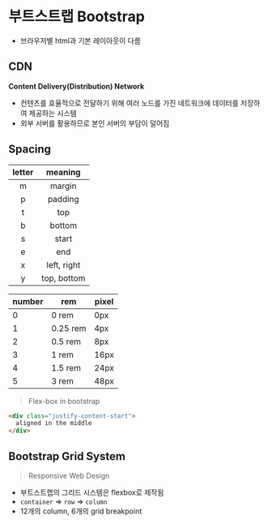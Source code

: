 # 부트스트랩 Bootstrap

- 브라우저별 html과 기본 레이아웃이 다름



## CDN

**Content Delivery(Distribution) Network**

- 컨텐츠를 효율적으로 전달하기 위해 여러 노드를 가진 네트워크에 데이터를 저장하여 제공하는 시스템
- 외부 서버를 활용하므로 본인 서버의 부담이 덜어짐



## Spacing

| letter |   meaning   |
| :----: | :---------: |
|   m    |   margin    |
|   p    |   padding   |
|   t    |     top     |
|   b    |   bottom    |
|   s    |    start    |
|   e    |     end     |
|   x    | left, right |
|   y    | top, bottom |

| number | rem      | pixel |
| ------ | -------- | ----- |
| 0      | 0 rem    | 0px   |
| 1      | 0.25 rem | 4px   |
| 2      | 0.5 rem  | 8px   |
| 3      | 1 rem    | 16px  |
| 4      | 1.5 rem  | 24px  |
| 5      | 3 rem    | 48px  |

> Flex-box in bootstrap

```html
<div class="justify-content-start">
  aligned in the middle
</div>
```

## Bootstrap Grid System

> Responsive Web Design

- 부트스트랩의 그리드 시스템은 flexbox로 제작됨
- `container` => `row` => `column`
- 12개의 column, 6개의 grid breakpoint



